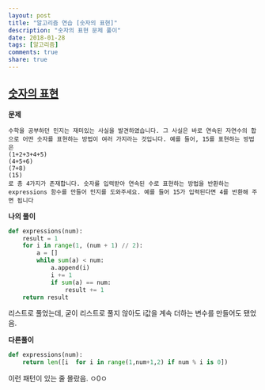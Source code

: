 ```yaml
---
layout: post
title: "알고리즘 연습 [숫자의 표현]"
description: "숫자의 표현 문제 풀이"
date: 2018-01-28
tags: [알고리즘]
comments: true
share: true
---
```


## [숫자의 표현](https://programmers.co.kr/learn/challenge_codes/41)

**문제**

```
수학을 공부하던 민지는 재미있는 사실을 발견하였습니다. 그 사실은 바로 연속된 자연수의 합으로 어떤 숫자를 표현하는 방법이 여러 가지라는 것입니다. 예를 들어, 15를 표현하는 방법은
(1+2+3+4+5)
(4+5+6)
(7+8)
(15)
로 총 4가지가 존재합니다. 숫자를 입력받아 연속된 수로 표현하는 방법을 반환하는 expressions 함수를 만들어 민지를 도와주세요. 예를 들어 15가 입력된다면 4를 반환해 주면 됩니다
```



**나의 풀이** 

```python
def expressions(num):                  
    result = 1                         
    for i in range(1, (num + 1) // 2): 
        a = []                         
        while sum(a) < num:            
            a.append(i)                
            i += 1                     
            if sum(a) == num:          
                result += 1            
    return result 
```

리스트로 풀었는데, 굳이 리스트로 풀지 않아도 i값을 계속 더하는 변수를 만들어도 됐었음.



**다른풀이**

```python
def expressions(num):
    return len([i  for i in range(1,num+1,2) if num % i is 0]) 
```

이런 패턴이 있는 줄 몰랐음. ㅇ0ㅇ

